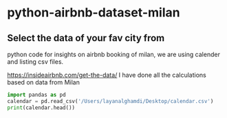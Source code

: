# python-airbnb-dataset-milan
## Select the data of your fav city from
python code for insights on airbnb booking of milan, we are using calender and listing csv files.

https://insideairbnb.com/get-the-data/ I have done all the calculations based on data from Milan


```python
import pandas as pd 
calendar = pd.read_csv('/Users/layanalghamdi/Desktop/calendar.csv')
print(calendar.head())
```
